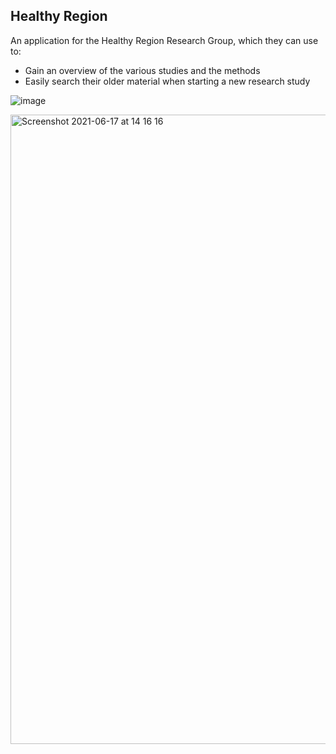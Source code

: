 ## Healthy Region

An application for the Healthy Region Research Group, which they can use to: 
- Gain an overview of the various studies and the methods
- Easily search their older material when starting a new research study

![image](https://user-images.githubusercontent.com/70722512/122425283-aa567d80-cf8f-11eb-9693-2a6beed1d8e8.png)

<img width="1007" alt="Screenshot 2021-06-17 at 14 16 16" src="https://user-images.githubusercontent.com/70722512/122426017-34064b00-cf90-11eb-865c-453fb56b1f97.png">
